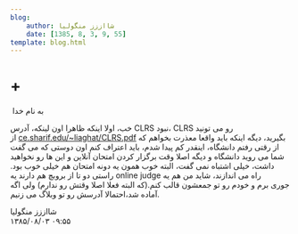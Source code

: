 ```yaml
---
blog:
    author: شااززز منگولیا
    date: [1385, 8, 3, 9, 55]
template: blog.html
---
```

# +

<div class="cnt">
 ‌‌‌‌به نام خدا<p></p>
<p>خب، اولا اینکه ظاهرا اون لینکه، آدرس CLRS نبود، CLRS رو می تونید از <a href="http://ce.sharif.edu/~liaghat/CLRS.pdf" target="_blank">ce.sharif.edu/~liaghat/CLRS.pdf</a> بگیرید، دیگه اینکه باید واقعا معذرت بخواهم که از رقتی رفتم دانشگاه، اینقدر کم پیدا شدم، باید اعتراف کنم اون دوستی که می گفت شما می روید دانشگاه و دیگه اصلا وقت برگزار کردن امتحان آنلاین و این ها رو نخواهید داشت، خیلی اشتباه نمی گفت، البته خوب همون یه دونه امتحان هم خیلی خوب بود. راستی دو تا از بروبچ هم دارند یه online judge راه می اندازند، شاید من هم یه جوری برم و خودم رو تو جمعشون قالب کنم.(که البته فعلا اصلا وقتش رو ندارم) ولی اگه آماده شد،احتمالا آدرسش رو تو وبلاگ می زنیم.</p>
</div>

<div class="blog-info">
    <div class="blog-author">شااززز منگولیا</div>
    <div class="blog-date">۱۳۸۵/۰۸/۰۳ ۰۹:۵۵</div>
</div>

